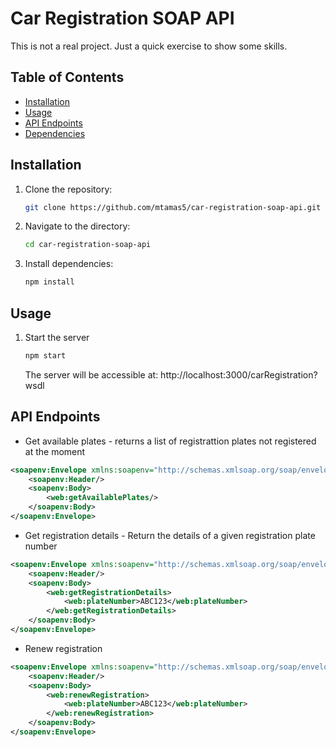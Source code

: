 # Car Registration SOAP API

This is not a real project. Just a quick exercise to show some skills.
## Table of Contents

- [Installation](#installation)
- [Usage](#usage)
- [API Endpoints](#api-endpoints)
- [Dependencies](#dependencies)

## Installation

1. Clone the repository:

   ```bash
   git clone https://github.com/mtamas5/car-registration-soap-api.git
   ```

2. Navigate to the directory:
    
    ```bash
    cd car-registration-soap-api
    ```
   
3. Install dependencies:

    ```bash
    npm install
    ```

## Usage

1. Start the server

    ```bash
   npm start 
    ```
   
    The server will be accessible at: http://localhost:3000/carRegistration?wsdl

## API Endpoints

- Get available plates - returns a list of registrattion plates not registered at the moment
```xml
<soapenv:Envelope xmlns:soapenv="http://schemas.xmlsoap.org/soap/envelope/" xmlns:web="http://example.com/car-registration">
    <soapenv:Header/>
    <soapenv:Body>
        <web:getAvailablePlates/>
    </soapenv:Body>
</soapenv:Envelope> 
```
- Get registration details - Return the details of a given registration plate number
```xml
<soapenv:Envelope xmlns:soapenv="http://schemas.xmlsoap.org/soap/envelope/" xmlns:web="http://example.com/car-registration">
    <soapenv:Header/>
    <soapenv:Body>
        <web:getRegistrationDetails>
            <web:plateNumber>ABC123</web:plateNumber>
        </web:getRegistrationDetails>
    </soapenv:Body>
</soapenv:Envelope> 
```

- Renew registration 
```xml
<soapenv:Envelope xmlns:soapenv="http://schemas.xmlsoap.org/soap/envelope/" xmlns:web="http://example.com/car-registration">
    <soapenv:Header/>
    <soapenv:Body>
        <web:renewRegistration>
            <web:plateNumber>ABC123</web:plateNumber>
        </web:renewRegistration>
    </soapenv:Body>
</soapenv:Envelope> 
```
